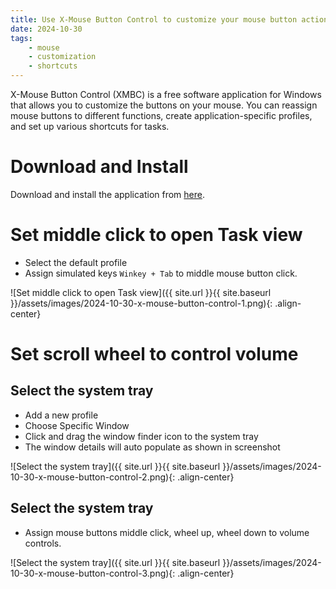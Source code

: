 ```yaml
---
title: Use X-Mouse Button Control to customize your mouse button actions
date: 2024-10-30
tags:
    - mouse
    - customization
    - shortcuts
---
```

X-Mouse Button Control (XMBC) is a free software application for Windows that allows you to customize the buttons on your mouse. You can reassign mouse buttons to different functions, create application-specific profiles, and set up various shortcuts for tasks. 

# Download and Install
Download and install the application from [here](https://www.highrez.co.uk/downloads/XMouseButtonControl.htm).

# Set middle click to open Task view
- Select the default profile
- Assign simulated keys `Winkey + Tab` to middle mouse button click.

![Set middle click to open Task view]({{ site.url }}{{ site.baseurl }}/assets/images/2024-10-30-x-mouse-button-control-1.png){: .align-center}

# Set scroll wheel to control volume

## Select the system tray
- Add a new profile
- Choose Specific Window
- Click and drag the window finder icon to the system tray
- The window details will auto populate as shown in screenshot

![Select the system tray]({{ site.url }}{{ site.baseurl }}/assets/images/2024-10-30-x-mouse-button-control-2.png){: .align-center}

## Select the system tray
- Assign mouse buttons middle click, wheel up, wheel down to volume controls.

![Select the system tray]({{ site.url }}{{ site.baseurl }}/assets/images/2024-10-30-x-mouse-button-control-3.png){: .align-center}
